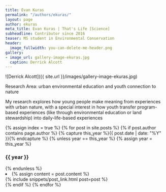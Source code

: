 ```yaml
---
title: Evan Kuras
permalink: "/authors/ekuras/"
layout: page
author: ekuras
meta_title: Evan Kuras | That's Life [Science]
subheadline: Contributor since 2016
teaser: MS student in Environmental Conservation
header:
  image_fullwidth: you-can-delete-me-header.png
gallery:
- image_url: gallery-image-ekuras.jpg
  caption: Derrick Alcott
---
```


![Derrick Alcott]({{ site.url }}/images/gallery-image-ekuras.jpg)

Research Area: urban environmental education and youth connection to nature

My research explores how young people make meaning from experiences with urban nature, with a special interest in how youth transfer program-based experiences (like through environmental education or land stewardship) into daily-life-based experiences

{% assign index = true %}
{% for post in site.posts %}
{% if post.author contains page.author %}
{% capture this_year %}{{ post.date | date: "%Y" }}{% endcapture %}
{% unless year == this_year %}
{% assign year = this_year %}
<h3>{{ year }}</h3>
{% endunless %}
<li>
{% assign content = post.content %}
<article>
{% include snippets/post_link.html post=post %}
</article>
</li>
{% endif %}
{% endfor %}
